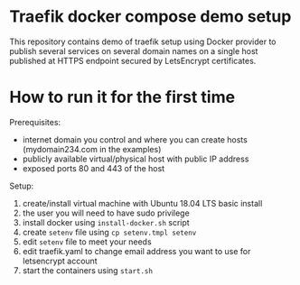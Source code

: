 # Traefik docker compose demo setup
This repository contains demo of traefik setup using Docker provider to publish several services on several domain names on a single host published at HTTPS endpoint secured by LetsEncrypt certificates.

# How to run it for the first time
Prerequisites:
* internet domain you control and where you can create hosts (mydomain234.com in the examples)
* publicly available virtual/physical host with public IP address 
* exposed ports 80 and 443 of the host

Setup:
1. create/install virtual machine with Ubuntu 18.04 LTS basic install
2. the user you will need to have sudo privilege
3. install docker using `install-docker.sh` script
4. create `setenv` file using `cp setenv.tmpl setenv`
5. edit `setenv` file to meet your needs
6. edit traefik.yaml to change email address you want to use for letsencrypt account
7. start the containers using `start.sh`